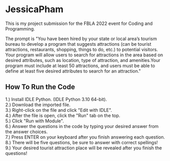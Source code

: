 # JessicaPham
This is my project submission for the FBLA 2022 event for Coding and Programming.

The prompt is "You have been hired by your state or local area’s tourism bureau to develop a program that suggests attractions (can be tourist attractions, restaurants, shopping, things to do, etc.) to potential visitors. Your program will allow users to search for attractions in the area based on desired attributes, such as location, type of attraction, and amenities.Your program must include at least 50 attractions, and users must be able to define at least five desired attributes to search for an attraction."
## How To Run the Code
1.)   Install IDLE Python. (IDLE Python 3.10 64-bit).\
2.)   Download the imported file.\
3.)   Right-click on the file and click "Edit with IDLE".\
4.)   After the file is open, click the "Run" tab on the top.\
5.)   Click "Run with Module".\
6.)   Answer the questions in the code by typing your desired answer from the answer choices.\
7.)   Press ENTER on your keyboard after you finish answering each question.\
8.)   There will be five questions, be sure to answer with correct spellings!\
9.)   Your desired tourist attraction place will be revealed after you finish the questions!
